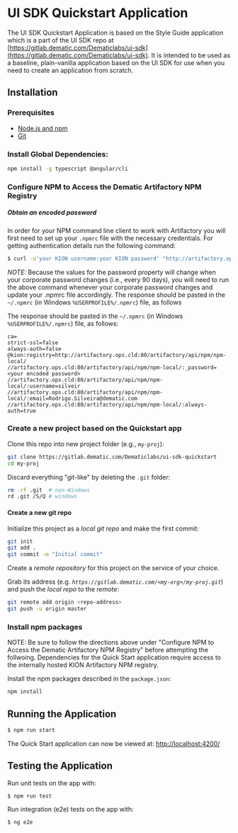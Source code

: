 UI SDK Quickstart Application
=============================
The UI SDK Quickstart Application is based on the Style Guide application which is a part of the UI SDK repo at [https://gitlab.dematic.com/Dematiclabs/ui-sdk](https://gitlab.dematic.com/Dematiclabs/ui-sdk).  It is intended to be used as a baseline, plain-vanilla application based on the UI SDK for use when you need to create an application from scratch. 


Installation
-------------

### Prerequisites

* [Node.js and npm](https://docs.npmjs.com/getting-started/installing-node)
* [Git](https://git-scm.com/book/en/v2/Getting-Started-Installing-Git)

### Install Global Dependencies:

```bash
npm install -g typescript @angular/cli
```

### Configure NPM to Access the Dematic Artifactory NPM Registry
##### Obtain an encoded password
In order for your NPM command line client to work with Artifactory you will first need to set up your `.npmrc` file with the necessary credentials. For getting authentication details run the following command:

```bash
$ curl -u'your KION username:your KION password' "http://artifactory.ops.cld/artifactory/api/npm/npm-local/auth/kion"
```

*NOTE:* Because the values for the password property will change when your corporate password changes (i.e., every 90 days), you will need to run the above command whenever your corporate password changes and update your .npmrc file accordingly.
The response should be pasted in the `~/.npmrc` (in Windows `%USERPROFILE%/.npmrc`) file, as follows

The response should be pasted in the `~/.npmrc` (in Windows `%USERPROFILE%/.npmrc`) file, as follows:
```text
ca=
strict-ssl=false
always-auth=false
@kion:registry=http://artifactory.ops.cld:80/artifactory/api/npm/npm-local/
//artifactory.ops.cld:80/artifactory/api/npm/npm-local/:_password=<your encoded password>
//artifactory.ops.cld:80/artifactory/api/npm/npm-local/:username=silveir
//artifactory.ops.cld:80/artifactory/api/npm/npm-local/:email=Rodrigo.Silveira@dematic.com
//artifactory.ops.cld:80/artifactory/api/npm/npm-local/:always-auth=true
```

### Create a new project based on the Quickstart app

Clone this repo into new project folder (e.g., `my-proj`):
```bash
git clone https://gitlab.dematic.com/Dematiclabs/ui-sdk-quickstart
cd my-proj
```

Discard everything "git-like" by deleting the `.git` folder:
```bash
rm -rf .git  # non-Windows
rd .git /S/Q # windows
```

#### Create a new git repo

Initialize this project as a *local git repo* and make the first commit:
```bash
git init
git add .
git commit -m "Initial commit"
```

Create a *remote repository* for this project on the service of your choice.

Grab its address (e.g. *`https://gitlab.dematic.com/<my-org>/my-proj.git`*) and push the *local repo* to the *remote*:
```bash
git remote add origin <repo-address>
git push -u origin master
```

### Install npm packages

NOTE: Be sure to follow the directions above under "Configure NPM to Access the Dematic Artifactory NPM Registry" before attempting the follwoing.  Dependencies for the Quick Start application require access to the internally hosted KION Artifactory NPM registry.

Install the npm packages described in the `package.json`:
```bash
npm install
```

Running the Application
-----------------------

```bash
$ npm run start
```

The Quick Start application can now be viewed at:
[http://localhost:4200/](http://localhost:4200/)

Testing the Application
-----------------------

Run unit tests on the app with:
```bash
$ npm run test
```

Run integration (e2e) tests on the app with:
```bash
$ ng e2e
```